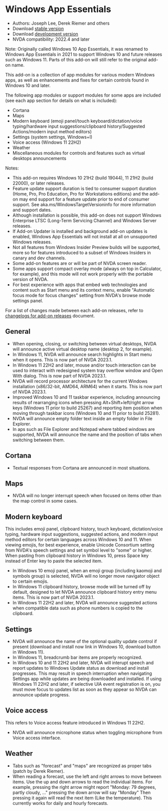 # Windows App Essentials

* Authors: Joseph Lee, Derek Riemer and others
* Download [stable version][1]
* Download [development version][2]
* NVDA compatibility: 2022.4 and later

Note: Originally called Windows 10 App Essentials, it was renamed to Windows App Essentials in 2021 to support Windows 10 and future releases such as Windows 11. Parts of this add-on will still refer to the original add-on name.

This add-on is a collection of app modules for various modern Windows apps, as well as enhancements and fixes for certain controls found in Windows 10 and later.

The following app modules or support modules for some apps are included (see each app section for details on what is included):

* Cortana
* Maps
* Modern keyboard (emoji panel/touch keyboard/dictation/voice typing/hardware input suggestions/clipboard history/Suggested Actions/modern input method editors)
* Settings (system settings, Windows+I)
* Voice access (Windows 11 22H2)
* Weather
* Miscellaneous modules for controls and features such as virtual desktops announcements

Notes:

* This add-on requires Windows 10 21H2 (build 19044), 11 21H2 (build 22000), or later releases.
* Feature update support duration is tied to consumer support duration (Home, Pro, Pro Education, Pro for Workstations editions) and the add-on may end support for a feature update prior to end of consumer support. See aka.ms/WindowsTargetVersioninfo for more information and support dates.
* Although installation is possible, this add-on does not support Windows Enterprise LTSC (Long-Term Servicing Channel) and Windows Server releases.
* If Add-on Updater is installed and background add-on updates is enabled, Windows App Essentials will not install at all on unsupported Windows releases.
* Not all features from Windows Insider Preview builds will be supported, more so for features introduced to a subset of Windows Insiders in canary and dev channels.
* Some add-on features are or will be part of NVDA screen reader.
* Some apps support compact overlay mode (always on top in Calculator, for example), and this mode will not work properly with the portable version of NVDA.
* For best experience with apps that embed web technologies and content such as Start menu and its context menu, enable "Automatic focus mode for focus changes" setting from NVDA's browse mode settings panel.

For a list of changes made between each add-on releases, refer to [changelogs for add-on releases][3] document.

## General

* When opening, closing, or switching between virtual desktops, NVDA will announce active virtual desktop name (desktop 2, for example).
* In Windows 11, NVDA will announce search highlights in Start menu when it opens. This is now part of NVDA 2023.1.
* In Windows 11 22H2 and later, mouse and/or touch interaction can be used to interact with redesigned system tray overflow window and Open With dialog. This is now part of NVDA 2023.1.
* NVDA will record processor architecture for the current Windows installation (x86/32-bit, AMD64, ARM64) when it starts. This is now part of NVDA 2023.1.
* Improved Windows 10 and 11 taskbar experience, including announcing results of rearranging icons when pressing Alt+Shift+left/right arrow keys (Windows 11 prior to build 25267) and reporting item position when moving through taskbar icons (Windows 10 and 11 prior to build 25281).
* NVDA will announce empty folder text inside an empty folder in File Explorer.
* In aps such as File Explorer and Notepad where tabbed windows are supported, NVDA will announce the name and the position of tabs when switching between them.

## Cortana

* Textual responses from Cortana are announced in most situations.

## Maps

* NVDA will no longer interrupt speech when focused on items other than the map control in some cases.

## Modern keyboard

This includes emoji panel, clipboard history, touch keyboard, dictation/voice typing, hardware input suggestions, suggested actions, and modern input method editors for certain languages across Windows 10 and 11. When viewing emojis, for best experience, enable Unicode Consortium setting from NVDA's speech settings and set symbol level to "some" or higher. When pasting from clipboard history in Windows 10, press Space key instead of Enter key to paste the selected item.

* In Windows 10 emoji panel, when an emoji group (including kaomoji and symbols group) is selected, NVDA will no longer move navigator object to certain emojis.
* In Windows 11 clipboard history, browse mode will be turned off by default, designed to let NVDA announce clipboard history entry menu items. This is now part of NVDA 2023.1.
* In Windows 11 22H2 and later, NVDA will announce suggested actions when compatible data such as phone numbers is copied to the clipboard.

## Settings

* NVDA will announce the name of the optional quality update control if present (download and install now link in Windows 10, download button in Windows 11).
* In Windows 11, breadcrumb bar items are properly recognized.
* In Windows 10 and 11 22H2 and later, NVDA will interupt speech and report updates to Windows Update status as download and install progresses. This may result in speech interruption when navigating Settings app while updates are being downloaded and installed. If using Windows 11 22H2 and later, if selective UIA event registration is on, you must move focus to updates list as soon as they appear so NVDA can announce update progress.

## Voice access

This refers to Voice access feature introduced in Windows 11 22H2.

* NVDA will announce microphone status when toggling microphone from Voice access interface.

## Weather

* Tabs such as "forecast" and "maps" are recognized as proper tabs (patch by Derek Riemer).
* When reading a forecast, use the left and right arrows to move between items. Use the up and down arrows to read the individual items. For example, pressing the right arrow might report "Monday: 79 degrees, partly cloudy, ..." pressing the down arrow will say "Monday" Then pressing it again will read the next item (Like the temperature). This currently works for daily and hourly forecasts.

[1]: https://addons.nvda-project.org/files/get.php?file=wintenApps

[2]: https://addons.nvda-project.org/files/get.php?file=wintenApps-dev

[3]: https://github.com/josephsl/wintenapps/wiki/w10changelog
